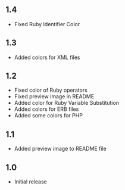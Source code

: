 ## 1.4

- Fixed Ruby Identifier Color

## 1.3

- Added colors for XML files

## 1.2

- Fixed color of Ruby operators
- Fixed preview image in README
- Added color for Ruby Variable Substitution
- Added colors for ERB files
- Added some colors for PHP

## 1.1

- Added preview image to README file

## 1.0

- Initial release
